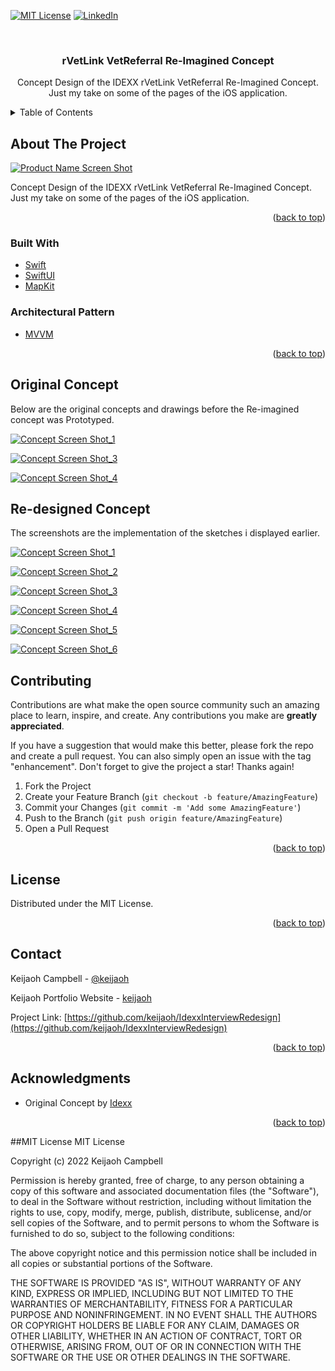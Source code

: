 
<div id="top"></div>
<!--
*** Thanks for checking out the Best-README-Template. If you have a suggestion
*** that would make this better, please fork the repo and create a pull request
*** or simply open an issue with the tag "enhancement".
*** Don't forget to give the project a star!
*** Thanks again! Now go create something AMAZING! :D
-->



<!-- PROJECT SHIELDS -->
<!--
*** I'm using markdown "reference style" links for readability.
*** Reference links are enclosed in brackets [ ] instead of parentheses ( ).
*** See the bottom of this document for the declaration of the reference variables
*** for contributors-url, forks-url, etc. This is an optional, concise syntax you may use.
*** https://www.markdownguide.org/basic-syntax/#reference-style-links
-->
<!--[![Contributors][contributors-shield]][contributors-url]
[![Forks][forks-shield]][forks-url]
[![Stargazers][stars-shield]][stars-url]
[![Issues][issues-shield]][issues-url] -->
[![MIT License][license-shield]][license-url]
[![LinkedIn][linkedin-shield]][linkedin-url]



<!-- PROJECT LOGO -->
<br />
<div align="center">


<h3 align="center">rVetLink VetReferral Re-Imagined Concept</h3>

  <p align="center">
    
Concept Design of the IDEXX rVetLink VetReferral Re-Imagined Concept. Just my take on some of the pages of the iOS application.

</div>



<!-- TABLE OF CONTENTS -->
<details>
  <summary>Table of Contents</summary>
  <ol>
    <li>
      <a href="#about-the-project">About The Project</a>
      <ul>
        <li><a href="#built-with">Built With</a></li>
      </ul>
        <ul>
        <li><a href="#architectural-pattern">Architectural Pattern</a></li>
      </ul>
    </li>
    <li><a href="#original-concept">Original Concept</a></li>
    <li><a href="#re-designed-concept">Re-designed Concept</a></li>
    <li><a href="#contributing">Contributing</a></li>
    <li><a href="#license">License</a></li>
    <li><a href="#contact">Contact</a></li>
    <li><a href="#acknowledgments">Acknowledgments</a></li>
  </ol>
</details>



<!-- ABOUT THE PROJECT -->
## About The Project

[![Product Name Screen Shot][product-screenshot]](https://firebasestorage.googleapis.com/v0/b/keijaoh-576a0.appspot.com/o/keijaohPortfolioImages%2FGitHub%2FIdexx%20rVetLink%2FIMG_6755%20Large.jpeg?alt=media&token=505dfe9b-cbcb-441d-8735-0572377936a8)

Concept Design of the IDEXX rVetLink VetReferral Re-Imagined Concept. Just my take on some of the pages of the iOS application.

<p align="right">(<a href="#top">back to top</a>)</p>



### Built With

* [Swift](https://www.swift.org/)
* [SwiftUI](https://developer.apple.com/xcode/swiftui/)
* [MapKit](https://developer.apple.com/documentation/mapkit/map)

### Architectural Pattern

* [MVVM](https://www.swift.org/)

<p align="right">(<a href="#top">back to top</a>)</p>



<!-- ORIGINAL CONCEPT -->
## Original Concept

Below are the original concepts and drawings before the Re-imagined concept was Prototyped.

[![Concept Screen Shot_1][concept-screenshot-1]](https://firebasestorage.googleapis.com/v0/b/keijaoh-576a0.appspot.com/o/keijaohPortfolioImages%2FGitHub%2FIdexx%20rVetLink%2FIMG_6755%20Large.jpeg?alt=media&token=505dfe9b-cbcb-441d-8735-0572377936a8)

[![Concept Screen Shot_3][concept-screenshot-3]](https://firebasestorage.googleapis.com/v0/b/keijaoh-576a0.appspot.com/o/keijaohPortfolioImages%2FGitHub%2FIdexx%20rVetLink%2FScreen%20Shot%202022-06-21%20at%207.27.19%20PM.png?alt=media&token=0c369f91-13dd-4fb4-bc44-f423b98ef448
)

[![Concept Screen Shot_4][concept-screenshot-4]](https://firebasestorage.googleapis.com/v0/b/keijaoh-576a0.appspot.com/o/keijaohPortfolioImages%2FGitHub%2FIdexx%20rVetLink%2FScreen%20Shot%202022-06-21%20at%207.28.12%20PM.png?alt=media&token=04fadb97-f8a5-4545-97de-7dba45ad97bf
)

<!-- REDESIGNED CONCEPT -->
## Re-designed Concept

The screenshots are the implementation of the sketches i displayed earlier.

[![Concept Screen Shot_1][app-screenshot-1]](https://firebasestorage.googleapis.com/v0/b/keijaoh-576a0.appspot.com/o/keijaohPortfolioImages%2FGitHub%2FIdexx%20rVetLink%2FScreen%20Shot%202022-06-21%20at%207.26.55%20PM.png?alt=media&token=00fd683b-18d4-4821-847c-857d8cccbde2)

[![Concept Screen Shot_2][app-screenshot-2]](https://firebasestorage.googleapis.com/v0/b/keijaoh-576a0.appspot.com/o/keijaohPortfolioImages%2FGitHub%2FIdexx%20rVetLink%2FScreen%20Shot%202022-06-21%20at%207.27.37%20PM.png?alt=media&token=29c6be4d-c021-4eb5-a300-463af6f5d5db)

[![Concept Screen Shot_3][app-screenshot-3]](https://firebasestorage.googleapis.com/v0/b/keijaoh-576a0.appspot.com/o/keijaohPortfolioImages%2FGitHub%2FIdexx%20rVetLink%2FScreen%20Shot%202022-06-21%20at%207.27.49%20PM.png?alt=media&token=b6464503-953a-4603-9377-7a877cbbeeda)

[![Concept Screen Shot_4][app-screenshot-4]](https://firebasestorage.googleapis.com/v0/b/keijaoh-576a0.appspot.com/o/keijaohPortfolioImages%2FGitHub%2FIdexx%20rVetLink%2FScreen%20Shot%202022-06-21%20at%207.29.08%20PM.png?alt=media&token=cdd914c9-1875-413e-8496-3d07d4867e47)

[![Concept Screen Shot_5][app-screenshot-5]](https://firebasestorage.googleapis.com/v0/b/keijaoh-576a0.appspot.com/o/keijaohPortfolioImages%2FGitHub%2FIdexx%20rVetLink%2FScreen%20Shot%202022-06-21%20at%207.29.22%20PM.png?alt=media&token=551466ee-9179-4235-8669-0c8208bb3f25)

[![Concept Screen Shot_6][app-screenshot-6]](https://firebasestorage.googleapis.com/v0/b/keijaoh-576a0.appspot.com/o/keijaohPortfolioImages%2FGitHub%2FIdexx%20rVetLink%2FScreen%20Shot%202022-06-21%20at%207.29.41%20PM.png?alt=media&token=97e99123-529f-4751-9b53-d6fab0e9367d)


<!-- CONTRIBUTING -->
## Contributing

Contributions are what make the open source community such an amazing place to learn, inspire, and create. Any contributions you make are **greatly appreciated**.

If you have a suggestion that would make this better, please fork the repo and create a pull request. You can also simply open an issue with the tag "enhancement".
Don't forget to give the project a star! Thanks again!

1. Fork the Project
2. Create your Feature Branch (`git checkout -b feature/AmazingFeature`)
3. Commit your Changes (`git commit -m 'Add some AmazingFeature'`)
4. Push to the Branch (`git push origin feature/AmazingFeature`)
5. Open a Pull Request

<p align="right">(<a href="#top">back to top</a>)</p>



<!-- LICENSE -->
## License

Distributed under the MIT License.

<p align="right">(<a href="#top">back to top</a>)</p>



<!-- CONTACT -->
## Contact

Keijaoh Campbell - [@keijaoh](https://twitter.com/keijaoh) 

Keijaoh Portfolio Website - [keijaoh](https://keijaoh.com/contactme) 

Project Link: [https://github.com/keijaoh/IdexxInterviewRedesign](https://github.com/keijaoh/IdexxInterviewRedesign)

<p align="right">(<a href="#top">back to top</a>)</p>



<!-- ACKNOWLEDGMENTS -->
## Acknowledgments

* Original Concept by [Idexx](https://apps.apple.com/us/app/idexx-rvetlink-vetreferral/id1460839495)

<p align="right">(<a href="#top">back to top</a>)</p>

<!--License -->
##MIT License
MIT License

Copyright (c) 2022 Keijaoh Campbell

Permission is hereby granted, free of charge, to any person obtaining a copy
of this software and associated documentation files (the "Software"), to deal
in the Software without restriction, including without limitation the rights
to use, copy, modify, merge, publish, distribute, sublicense, and/or sell
copies of the Software, and to permit persons to whom the Software is
furnished to do so, subject to the following conditions:

The above copyright notice and this permission notice shall be included in all
copies or substantial portions of the Software.

THE SOFTWARE IS PROVIDED "AS IS", WITHOUT WARRANTY OF ANY KIND, EXPRESS OR
IMPLIED, INCLUDING BUT NOT LIMITED TO THE WARRANTIES OF MERCHANTABILITY,
FITNESS FOR A PARTICULAR PURPOSE AND NONINFRINGEMENT. IN NO EVENT SHALL THE
AUTHORS OR COPYRIGHT HOLDERS BE LIABLE FOR ANY CLAIM, DAMAGES OR OTHER
LIABILITY, WHETHER IN AN ACTION OF CONTRACT, TORT OR OTHERWISE, ARISING FROM,
OUT OF OR IN CONNECTION WITH THE SOFTWARE OR THE USE OR OTHER DEALINGS IN THE
SOFTWARE.

<!-- MARKDOWN LINKS & IMAGES -->
<!-- https://www.markdownguide.org/basic-syntax/#reference-style-links -->
[contributors-shield]: https://img.shields.io/github/contributors/github_username/repo_name.svg?style=for-the-badge
[contributors-url]: https://github.com/github_username/repo_name/graphs/contributors
[forks-shield]: https://img.shields.io/github/forks/github_username/repo_name.svg?style=for-the-badge
[forks-url]: https://github.com/github_username/repo_name/network/members
[stars-shield]: https://img.shields.io/github/stars/github_username/repo_name.svg?style=for-the-badge
[stars-url]: https://github.com/github_username/repo_name/stargazers
[issues-shield]: https://img.shields.io/github/issues/github_username/repo_name.svg?style=for-the-badge
[issues-url]: https://github.com/github_username/repo_name/issues
[license-shield]: https://img.shields.io/github/license/github_username/repo_name.svg?style=for-the-badge
[license-url]: #mit-license
[linkedin-shield]: https://img.shields.io/badge/-LinkedIn-black.svg?style=for-the-badge&logo=linkedin&colorB=555
[linkedin-url]: https://www.linkedin.com/in/keijaoh-campbell/
[product-screenshot]: https://firebasestorage.googleapis.com/v0/b/keijaoh-576a0.appspot.com/o/keijaohPortfolioImages%2FGitHub%2FIdexx%20rVetLink%2FIMG_6755%20Large.jpeg?alt=media&token=505dfe9b-cbcb-441d-8735-0572377936a8
[concept-screenshot-1]: https://firebasestorage.googleapis.com/v0/b/keijaoh-576a0.appspot.com/o/keijaohPortfolioImages%2FGitHub%2FIdexx%20rVetLink%2FScreen%20Shot%202022-06-21%20at%207.26.32%20PM.png?alt=media&token=c5d2ccd3-4670-4ab0-b371-f154ac55f035

[concept-screenshot-2]: https://firebasestorage.googleapis.com/v0/b/keijaoh-576a0.appspot.com/o/keijaohPortfolioImages%2FGitHub%2FIdexx%20rVetLink%2FScreen%20Shot%202022-06-21%20at%207.26.32%20PM.png?alt=media&token=c5d2ccd3-4670-4ab0-b371-f154ac55f035

[concept-screenshot-3]: https://firebasestorage.googleapis.com/v0/b/keijaoh-576a0.appspot.com/o/keijaohPortfolioImages%2FGitHub%2FIdexx%20rVetLink%2FScreen%20Shot%202022-06-21%20at%207.27.19%20PM.png?alt=media&token=0c369f91-13dd-4fb4-bc44-f423b98ef448

[concept-screenshot-4]: https://firebasestorage.googleapis.com/v0/b/keijaoh-576a0.appspot.com/o/keijaohPortfolioImages%2FGitHub%2FIdexx%20rVetLink%2FScreen%20Shot%202022-06-21%20at%207.28.12%20PM.png?alt=media&token=04fadb97-f8a5-4545-97de-7dba45ad97bf

[app-screenshot-1]: https://firebasestorage.googleapis.com/v0/b/keijaoh-576a0.appspot.com/o/keijaohPortfolioImages%2FGitHub%2FIdexx%20rVetLink%2FScreen%20Shot%202022-06-21%20at%207.26.55%20PM.png?alt=media&token=00fd683b-18d4-4821-847c-857d8cccbde2

[app-screenshot-2]: https://firebasestorage.googleapis.com/v0/b/keijaoh-576a0.appspot.com/o/keijaohPortfolioImages%2FGitHub%2FIdexx%20rVetLink%2FScreen%20Shot%202022-06-21%20at%207.27.37%20PM.png?alt=media&token=29c6be4d-c021-4eb5-a300-463af6f5d5db

[app-screenshot-3]:https://firebasestorage.googleapis.com/v0/b/keijaoh-576a0.appspot.com/o/keijaohPortfolioImages%2FGitHub%2FIdexx%20rVetLink%2FScreen%20Shot%202022-06-21%20at%207.27.49%20PM.png?alt=media&token=b6464503-953a-4603-9377-7a877cbbeeda

[app-screenshot-4]: https://firebasestorage.googleapis.com/v0/b/keijaoh-576a0.appspot.com/o/keijaohPortfolioImages%2FGitHub%2FIdexx%20rVetLink%2FScreen%20Shot%202022-06-21%20at%207.29.08%20PM.png?alt=media&token=cdd914c9-1875-413e-8496-3d07d4867e47

[app-screenshot-5]: https://firebasestorage.googleapis.com/v0/b/keijaoh-576a0.appspot.com/o/keijaohPortfolioImages%2FGitHub%2FIdexx%20rVetLink%2FScreen%20Shot%202022-06-21%20at%207.29.22%20PM.png?alt=media&token=551466ee-9179-4235-8669-0c8208bb3f25

[app-screenshot-6]: https://firebasestorage.googleapis.com/v0/b/keijaoh-576a0.appspot.com/o/keijaohPortfolioImages%2FGitHub%2FIdexx%20rVetLink%2FScreen%20Shot%202022-06-21%20at%207.29.41%20PM.png?alt=media&token=97e99123-529f-4751-9b53-d6fab0e9367d
